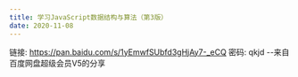 ```yaml
---
title: 学习JavaScript数据结构与算法（第3版）
date: 2020-11-08
---
```


链接: https://pan.baidu.com/s/1yEmwfSUbfd3gHjAy7-_eCQ  密码: qkjd
--来自百度网盘超级会员V5的分享
